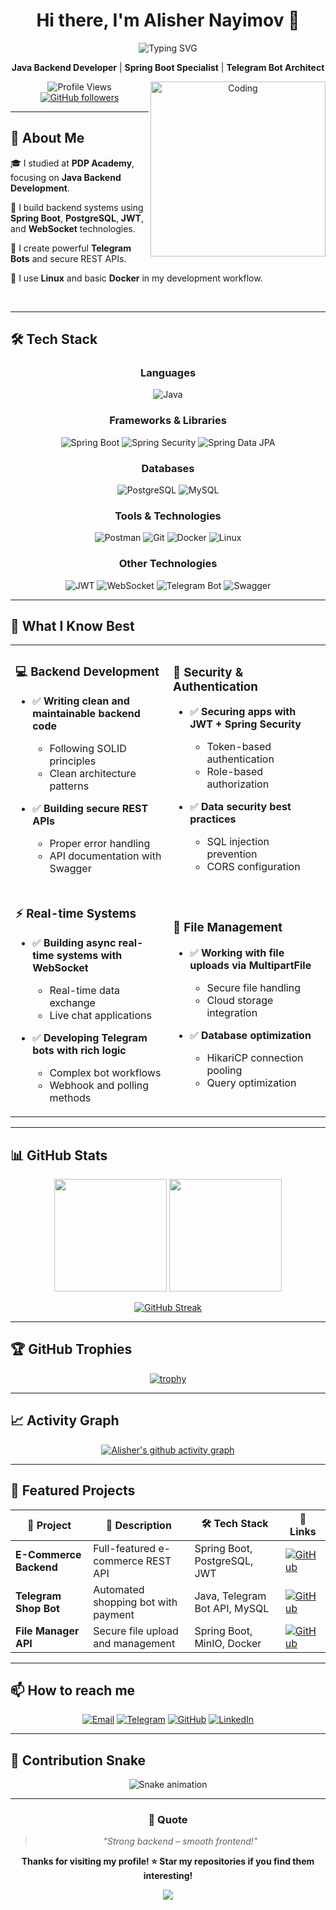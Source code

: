 <div align="center">

# Hi there, I'm Alisher Nayimov 👋

<img src="https://readme-typing-svg.herokuapp.com?font=Fira+Code&pause=1000&color=6366F1&center=true&vCenter=true&width=500&lines=Java+Backend+Developer;Spring+Boot+Specialist;Telegram+Bot+Architect;Building+Robust+Backend+Systems" alt="Typing SVG" />

**Java Backend Developer** | **Spring Boot Specialist** | **Telegram Bot Architect**

<img align="right" alt="Coding" width="280" src="https://media.giphy.com/media/qgQUggAC3Pfv687qPC/giphy.gif" />

![Profile Views](https://komarev.com/ghpvc/?username=Alisher20010120&color=blueviolet&style=for-the-badge)
[![GitHub followers](https://img.shields.io/github/followers/Alisher20010120?style=for-the-badge&color=blue)](https://github.com/Alisher20010120)

</div>

---

## 🚀 About Me

🎓 I studied at **PDP Academy**, focusing on **Java Backend Development**.

💼 I build backend systems using **Spring Boot**, **PostgreSQL**, **JWT**, and **WebSocket** technologies.

🤖 I create powerful **Telegram Bots** and secure REST APIs.

🐧 I use **Linux** and basic **Docker** in my development workflow.

<br clear="right"/>

---

## 🛠 Tech Stack

<div align="center">

### Languages
![Java](https://img.shields.io/badge/Java_17-ED8B00?style=for-the-badge&logo=openjdk&logoColor=white)

### Frameworks & Libraries
![Spring Boot](https://img.shields.io/badge/Spring_Boot-6DB33F?style=for-the-badge&logo=spring-boot&logoColor=white)
![Spring Security](https://img.shields.io/badge/Spring_Security-6DB33F?style=for-the-badge&logo=spring-security&logoColor=white)
![Spring Data JPA](https://img.shields.io/badge/Spring_Data_JPA-6DB33F?style=for-the-badge&logo=spring&logoColor=white)

### Databases
![PostgreSQL](https://img.shields.io/badge/PostgreSQL-316192?style=for-the-badge&logo=postgresql&logoColor=white)
![MySQL](https://img.shields.io/badge/MySQL-005C84?style=for-the-badge&logo=mysql&logoColor=white)

### Tools & Technologies
![Postman](https://img.shields.io/badge/Postman-FF6C37?style=for-the-badge&logo=postman&logoColor=white)
![Git](https://img.shields.io/badge/Git-F05032?style=for-the-badge&logo=git&logoColor=white)
![Docker](https://img.shields.io/badge/Docker-2496ED?style=for-the-badge&logo=docker&logoColor=white)
![Linux](https://img.shields.io/badge/Linux_Fedora-294172?style=for-the-badge&logo=fedora&logoColor=white)

### Other Technologies
![JWT](https://img.shields.io/badge/JWT-000000?style=for-the-badge&logo=JSON%20web%20tokens&logoColor=white)
![WebSocket](https://img.shields.io/badge/WebSocket-010101?style=for-the-badge&logo=socket.io&logoColor=white)
![Telegram Bot](https://img.shields.io/badge/Telegram_Bot-2CA5E0?style=for-the-badge&logo=telegram&logoColor=white)
![Swagger](https://img.shields.io/badge/Swagger-85EA2D?style=for-the-badge&logo=swagger&logoColor=black)

</div>

---

## 🧠 What I Know Best

<table>
<tr>
<td width="50%">

### 💻 Backend Development
- ✅ **Writing clean and maintainable backend code**
  - Following SOLID principles
  - Clean architecture patterns
  
- ✅ **Building secure REST APIs**
  - Proper error handling
  - API documentation with Swagger

</td>
<td width="50%">

### 🔐 Security & Authentication
- ✅ **Securing apps with JWT + Spring Security**
  - Token-based authentication
  - Role-based authorization
  
- ✅ **Data security best practices**
  - SQL injection prevention
  - CORS configuration

</td>
</tr>
<tr>
<td width="50%">

### ⚡ Real-time Systems
- ✅ **Building async real-time systems with WebSocket**
  - Real-time data exchange
  - Live chat applications
  
- ✅ **Developing Telegram bots with rich logic**
  - Complex bot workflows
  - Webhook and polling methods

</td>
<td width="50%">

### 📁 File Management
- ✅ **Working with file uploads via MultipartFile**
  - Secure file handling
  - Cloud storage integration
  
- ✅ **Database optimization**
  - HikariCP connection pooling
  - Query optimization

</td>
</tr>
</table>

---

## 📊 GitHub Stats

<div align="center">

<img height="180em" src="https://github-readme-stats.vercel.app/api?username=Alisher20010120&show_icons=true&theme=tokyonight&include_all_commits=true&count_private=true"/>
<img height="180em" src="https://github-readme-stats.vercel.app/api/top-langs/?username=Alisher20010120&layout=compact&langs_count=7&theme=tokyonight"/>

</div>

<div align="center">

[![GitHub Streak](https://streak-stats.demolab.com/?user=Alisher20010120&theme=tokyonight)](https://git.io/streak-stats)

</div>

---

## 🏆 GitHub Trophies

<div align="center">

[![trophy](https://github-profile-trophy.vercel.app/?username=Alisher20010120&theme=tokyonight&row=1&column=6)](https://github.com/ryo-ma/github-profile-trophy)

</div>

---

## 📈 Activity Graph

<div align="center">

[![Alisher's github activity graph](https://github-readme-activity-graph.vercel.app/graph?username=Alisher20010120&theme=tokyo-night)](https://github.com/ashutosh00710/github-readme-activity-graph)

</div>

---

## 🚀 Featured Projects

<div align="center">

| 🎯 Project | 📝 Description | 🛠️ Tech Stack | 🔗 Links |
|------------|----------------|----------------|----------|
| **E-Commerce Backend** | Full-featured e-commerce REST API | Spring Boot, PostgreSQL, JWT | [![GitHub](https://img.shields.io/badge/GitHub-100000?style=for-the-badge&logo=github&logoColor=white)](#) |
| **Telegram Shop Bot** | Automated shopping bot with payment | Java, Telegram Bot API, MySQL | [![GitHub](https://img.shields.io/badge/GitHub-100000?style=for-the-badge&logo=github&logoColor=white)](#) |
| **File Manager API** | Secure file upload and management | Spring Boot, MinIO, Docker | [![GitHub](https://img.shields.io/badge/GitHub-100000?style=for-the-badge&logo=github&logoColor=white)](#) |

</div>

---

## 📫 How to reach me

<div align="center">

[![Email](https://img.shields.io/badge/Email-D14836?style=for-the-badge&logo=gmail&logoColor=white)](mailto:nayimovalisher2001@gmail.com)
[![Telegram](https://img.shields.io/badge/Telegram-2CA5E0?style=for-the-badge&logo=telegram&logoColor=white)](https://t.me/Ali_20_000)
[![GitHub](https://img.shields.io/badge/GitHub-100000?style=for-the-badge&logo=github&logoColor=white)](https://github.com/Alisher20010120)
[![LinkedIn](https://img.shields.io/badge/LinkedIn-0077B5?style=for-the-badge&logo=linkedin&logoColor=white)](https://www.linkedin.com/in/alisher-nayimov-3ab162296/)

</div>

---

## 🐍 Contribution Snake

<div align="center">

![Snake animation](https://github.com/Alisher20010120/Alisher20010120/blob/output/github-contribution-grid-snake.svg)

</div>

---

<div align="center">

### 💭 Quote

> *"Strong backend – smooth frontend!"*

**Thanks for visiting my profile! ⭐ Star my repositories if you find them interesting!**

<img src="https://raw.githubusercontent.com/Trilokia/Trilokia/379277808c61ef204768a61bbc5d25bc7798ccf1/bottom_header.svg" />

</div>
